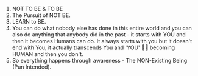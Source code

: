 1. NOT TO BE & TO BE
2. The Pursuit of NOT BE.
3. LEARN to BE.
4. You can do what nobody else has done in this entire world and you can also do anything that anybody did in the past - it starts with YOU and then it becomes Humans can do. It always starts with you but it doesn't end with You, it actually transcends You and 'YOU' 🫵🏻 becoming HUMAN and then you don't.
5. So everything happens through awareness - The NON-Existing Being (Pun Intended).